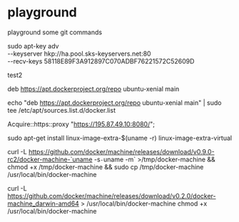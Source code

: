 # playground
playground some git commands


sudo apt-key adv \
               --keyserver hkp://ha.pool.sks-keyservers.net:80 \
               --recv-keys 58118E89F3A912897C070ADBF76221572C52609D


test2

deb https://apt.dockerproject.org/repo ubuntu-xenial main


echo "deb https://apt.dockerproject.org/repo ubuntu-xenial main" | sudo tee /etc/apt/sources.list.d/docker.list

Acquire::https::proxy "https://195.87.49.10:8080/";

sudo apt-get install linux-image-extra-$(uname -r) linux-image-extra-virtual


curl -L https://github.com/docker/machine/releases/download/v0.9.0-rc2/docker-machine-`uname -s`-`uname -m` >/tmp/docker-machine &&
  chmod +x /tmp/docker-machine &&
  sudo cp /tmp/docker-machine /usr/local/bin/docker-machine
  
  
curl -L https://github.com/docker/machine/releases/download/v0.2.0/docker-machine_darwin-amd64 > /usr/local/bin/docker-machine
chmod +x /usr/local/bin/docker-machine
